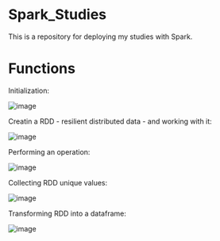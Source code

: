 # Spark_Studies
This is a repository for deploying my studies with Spark. 

# Functions

Initialization:

![image](https://user-images.githubusercontent.com/81119854/145231033-0f694e78-dc58-4a7f-a615-91e16ce6874e.png)

Creatin a RDD - resilient distributed data - and working with it:

![image](https://user-images.githubusercontent.com/81119854/145231430-97f847c3-1c25-41ba-91de-54562e7eed8f.png)

Performing an operation:

![image](https://user-images.githubusercontent.com/81119854/145231707-7ff0514e-7b59-44be-bfc7-d784e6da5a4f.png)

Collecting RDD unique values:

![image](https://user-images.githubusercontent.com/81119854/145231797-e761b44b-7716-4861-a1bd-03ea2f4cc5e8.png)

Transforming RDD into a dataframe:

![image](https://user-images.githubusercontent.com/81119854/145244036-b19814b3-f006-4da4-9083-d4b9097f310c.png)

